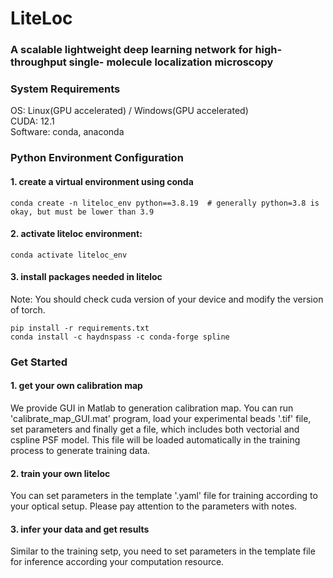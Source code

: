 # LiteLoc
### A scalable lightweight deep learning network for high-throughput single- molecule localization microscopy

### System Requirements
OS: Linux(GPU accelerated) / Windows(GPU accelerated)\
CUDA: 12.1\
Software: conda, anaconda

### Python Environment Configuration
#### 1. create a virtual environment using conda  
`conda create -n liteloc_env python==3.8.19  # generally python=3.8 is okay, but must be lower than 3.9`  
#### 2. activate liteloc environment:  
`conda activate liteloc_env`
#### 3. install packages needed in liteloc  
Note: You should check cuda version of your device and modify the version of torch.

`pip install -r requirements.txt`  
`conda install -c haydnspass -c conda-forge spline`

### Get Started
#### 1. get your own calibration map
We provide GUI in Matlab to generation calibration map. You can run 'calibrate_map_GUI.mat' program, load your experimental beads '.tif' file, 
set parameters and finally get a file, which includes both vectorial and cspline PSF model. This file will be loaded automatically in the
training process to generate training data.

#### 2. train your own liteloc
You can set parameters in the template '.yaml' file for training according to your optical setup. Please pay attention to the parameters with notes.

#### 3. infer your data and get results
Similar to the training setp, you need to set parameters in the template file for inference according your computation resource.
